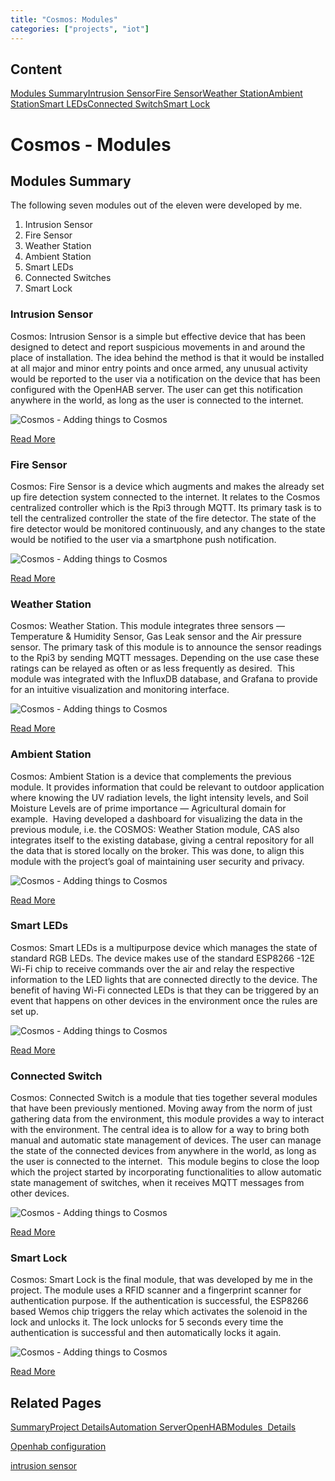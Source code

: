 ```yaml
---
title: "Cosmos: Modules"
categories: ["projects", "iot"]
---  
```


Content
-------

[Modules Summary](#modules-summary)[Intrusion Sensor](#intrusion-sensor)[Fire Sensor](#fire-sensor)[Weather Station](#weather-station)[Ambient Station](#ambient-station)[Smart LEDs](#smart-leds)[Connected Switch](#connected-switch)[Smart Lock](#smart-lock)

Cosmos - Modules
================

Modules Summary
---------------

The following seven modules out of the eleven were developed by me.

1.  Intrusion Sensor
2.  Fire Sensor
3.  Weather Station
4.  Ambient Station
5.  Smart LEDs
6.  Connected Switches
7.  Smart Lock

### Intrusion Sensor

Cosmos: Intrusion Sensor is a simple but effective device that has been designed to detect and report suspicious movements in and around the place of installation. The idea behind the method is that it would be installed at all major and minor entry points and once armed, any unusual activity would be reported to the user via a notification on the device that has been configured with the OpenHAB server. The user can get this notification anywhere in the world, as long as the user is connected to the internet.

![Cosmos - Adding things to Cosmos](https://project-odyssey.s3.us-east-2.amazonaws.com/ed2701c3965915332f173e56a35ac6f2.jpg)

[Read More](../../../projects/iot/cosmos/modules/intrusion-sensor.html)

### Fire Sensor

Cosmos: Fire Sensor is a device which augments and makes the already set up fire detection system connected to the internet. It relates to the Cosmos centralized controller which is the Rpi3 through MQTT. Its primary task is to tell the centralized controller the state of the fire detector. The state of the fire detector would be monitored continuously, and any changes to the state would be notified to the user via a smartphone push notification.

![Cosmos - Adding things to Cosmos](https://project-odyssey.s3.us-east-2.amazonaws.com/ae21b8dc4ac25e36b0dfe0cb901fe0d4.jpg)

[Read More](../../../projects/iot/cosmos/modules/fire-sensor.html)

### Weather Station

Cosmos: Weather Station. This module integrates three sensors — Temperature & Humidity Sensor, Gas Leak sensor and the Air pressure sensor. The primary task of this module is to announce the sensor readings to the Rpi3 by sending MQTT messages. Depending on the use case these ratings can be relayed as often or as less frequently as desired.  This module was integrated with the InfluxDB database, and Grafana to provide for an intuitive visualization and monitoring interface.

![Cosmos - Adding things to Cosmos](https://project-odyssey.s3.us-east-2.amazonaws.com/e88a9106bd1d1b7593e122c622d4e65c.jpg)

[Read More](../../../projects/iot/cosmos/modules/weather-station.html)

### Ambient Station

Cosmos: Ambient Station is a device that complements the previous module. It provides information that could be relevant to outdoor application where knowing the UV radiation levels, the light intensity levels, and Soil Moisture Levels are of prime importance — Agricultural domain for example.  Having developed a dashboard for visualizing the data in the previous module, i.e. the COSMOS: Weather Station module, CAS also integrates itself to the existing database, giving a central repository for all the data that is stored locally on the broker. This was done, to align this module with the project’s goal of maintaining user security and privacy.

![Cosmos - Adding things to Cosmos](https://project-odyssey.s3.us-east-2.amazonaws.com/4be67ea6e02a7d4a7974c46dcf21307b.jpg)

[Read More](../../../projects/iot/cosmos/modules/ambient-station.html)

### Smart LEDs

Cosmos: Smart LEDs is a multipurpose device which manages the state of standard RGB LEDs. The device makes use of the standard ESP8266 -12E Wi-Fi chip to receive commands over the air and relay the respective information to the LED lights that are connected directly to the device. The benefit of having Wi-Fi connected LEDs is that they can be triggered by an event that happens on other devices in the environment once the rules are set up.

![Cosmos - Adding things to Cosmos](https://project-odyssey.s3.us-east-2.amazonaws.com/a2b3dccf338884f1b3d37275b2bc2dc0.jpg)

[Read More](../../../projects/iot/cosmos/modules/smart-leds.html)

### Connected Switch

Cosmos: Connected Switch is a module that ties together several modules that have been previously mentioned. Moving away from the norm of just gathering data from the environment, this module provides a way to interact with the environment. The central idea is to allow for a way to bring both manual and automatic state management of devices. The user can manage the state of the connected devices from anywhere in the world, as long as the user is connected to the internet.  This module begins to close the loop which the project started by incorporating functionalities to allow automatic state management of switches, when it receives MQTT messages from other devices.

![Cosmos - Adding things to Cosmos](https://project-odyssey.s3.us-east-2.amazonaws.com/6e2f522020f46a07cb072ce2dfcccc2c.jpg)

[Read More](../../../projects/iot/cosmos/modules/connected-switches.html)

### Smart Lock

Cosmos: Smart Lock is the final module, that was developed by me in the project. The module uses a RFID scanner and a fingerprint scanner for authentication purpose. If the authentication is successful, the ESP8266 based Wemos chip triggers the relay which activates the solenoid in the lock and unlocks it. The lock unlocks for 5 seconds every time the authentication is successful and then automatically locks it again.

![Cosmos - Adding things to Cosmos](https://project-odyssey.s3.us-east-2.amazonaws.com/5ba105fb70e59ef0000711660a08f5fe.jpg)

[Read More](../../../projects/iot/cosmos/modules/smart-lock.html)

Related Pages
-------------

[Summary](../2017-11-02cosmos.markdown)[Project Details](2017-11-02-cosmos-01-project-details.markdown)[Automation Server](2017-11-02-cosmos-02-automation-server.markdown)[OpenHAB](2017-11-02-cosmos-03-openhab.markdown)[Modules  Details](2017-11-02-cosmos-04-modules-00-Introduction.markdown)

[Openhab configuration](2017-11-02-cosmos-03-openhab.markdown)

[intrusion sensor](../../../projects/iot/cosmos/modules/intrusion-sensor.html)

